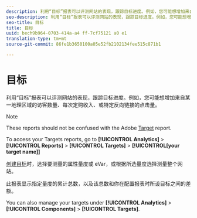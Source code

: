 ```yaml
---
description: 利用“目标”报表可以评测网站的表现，跟踪目标进度。例如，您可能想增加来自某一地理区域的访客数量、每次定购收入、或特定反向链接的点击量。
seo-description: 利用“目标”报表可以评测网站的表现，跟踪目标进度。例如，您可能想增加来自某一地理区域的访客数量、每次定购收入、或特定反向链接的点击量。
seo-title: 目标
title: 目标
uuid: bech9b964-0703-414a-a4 ff-7cf75121 a0 e1
translation-type: tm+mt
source-git-commit: 86fe1b3650100a05e52fb2102134fee515c871b1

---
```



# 目标

利用“目标”报表可以评测网站的表现，跟踪目标进度。例如，您可能想增加来自某一地理区域的访客数量、每次定购收入、或特定反向链接的点击量。

>[!NOTE]
>
>These reports should not be confused with the Adobe [Target](../../../components/c-variables/dimensionslist/reports-tnt.md#topic_EBC899DB84A84780A1B8EE95C6C4CF18) report.

To access your Targets reports, go to **[!UICONTROL Analytics]** &gt; **[!UICONTROL Reports]** &gt; **[!UICONTROL Targets]** &gt; **[!UICONTROL[your target name]]**

[创建目标](https://marketing.adobe.com/resources/help/en_US/sc/user/targets.html)时，选择要测量的属性量度或 eVar，或根据所选量度选择测量整个网站。

此报表显示指定量度的累计总数，以及该总数和你在配置报表时所设目标之间的差额。

You can also manage your targets under **[!UICONTROL Analytics]** &gt; **[!UICONTROL Components]** &gt; **[!UICONTROL Targets]**.
